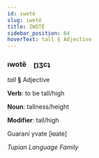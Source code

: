 ```yaml
---
id: ıwotë
slug: ıwotë
title: IWOTË
sidebar_position: 64
hoverText: tall § Adjective
---
```


### ıwotë&emsp;<span kind="abugida">ɽȷʒcʇ</span>

*tall* **§** Adjective

**Verb**: to be tall/high

**Noun**: tallness/height

**Modifier**: tall/high

Guaraní yvate [ɨʋate]

*Tupian Language Family*